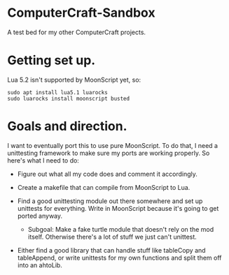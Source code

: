 # ComputerCraft-Sandbox
A test bed for my other ComputerCraft projects.

# Getting set up.

Lua 5.2 isn't supported by MoonScript yet, so:

    sudo apt install lua5.1 luarocks
    sudo luarocks install moonscript busted

# Goals and direction.
I want to eventually port this to use pure MoonScript. To do that, I need a
unittesting framework to make sure my ports are working properly. So here's
what I need to do:

- Figure out what all my code does and comment it accordingly.

- Create a makefile that can compile from MoonScript to Lua.

- Find a good unittesting module out there somewhere and set up unittests for
  everything. Write in MoonScript because it's going to get ported anyway.

  - Subgoal: Make a fake turtle module that doesn't rely on the mod itself.
    Otherwise there's a lot of stuff we just can't unittest.

- Either find a good library that can handle stuff like tableCopy and tableAppend, or write unittests for my own functions and split them off into an ahtoLib.
